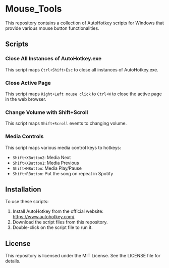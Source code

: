 # Mouse_Tools

This repository contains a collection of AutoHotkey scripts for Windows that provide various mouse button functionalities.

## Scripts

### Close All Instances of AutoHotkey.exe

This script maps `Ctrl+Shift+Esc` to close all instances of AutoHotkey.exe.

### Close Active Page

This script maps `Right+Left mouse click` to `Ctrl+W` to close the active page in the web browser.

### Change Volume with Shift+Scroll

This script maps `Shift+Scroll` events to changing volume.

### Media Controls

This script maps various media control keys to hotkeys:

- `Shift+XButton2`: Media Next
- `Shift+XButton1`: Media Previous
- `Shift+MButton`: Media Play/Pause
- `Shift+RButton`: Put the song on repeat in Spotify

## Installation

To use these scripts:

1. Install AutoHotkey from the official website: https://www.autohotkey.com/
2. Download the script files from this repository.
3. Double-click on the script file to run it.

## License

This repository is licensed under the MIT License. See the LICENSE file for details.
